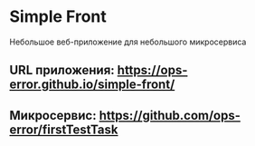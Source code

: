 # Simple Front

Небольшое веб-приложение для небольшого микросервиса
## URL приложения: https://ops-error.github.io/simple-front/
## Микросервис: https://github.com/ops-error/firstTestTask